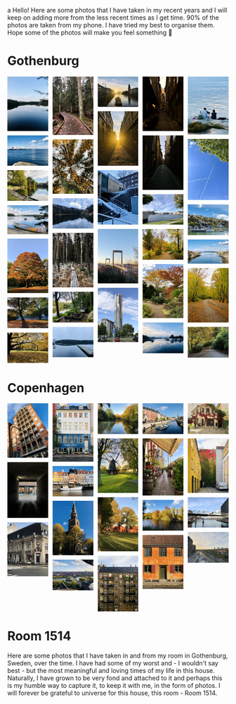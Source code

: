 <head>
  <meta charset="UTF-8">
  <meta name="viewport" content="width=device-width, initial-scale=1.0">
  <title>Image Gallery</title>
  <link rel="stylesheet" href="https://cdnjs.cloudflare.com/ajax/libs/lightgallery/2.7.1/css/lightgallery.min.css">
  <script src="https://cdnjs.cloudflare.com/ajax/libs/lightgallery/2.7.1/lightgallery.min.js"></script>
  <link rel="stylesheet" href="https://cdnjs.cloudflare.com/ajax/libs/lightgallery/2.7.1/css/lg-fullscreen.min.css">
  <script src="https://cdnjs.cloudflare.com/ajax/libs/lightgallery/2.7.1/plugins/lg-fullscreen.min.js"></script>

</head>

<body>

<style>
  .gallery {
    column-count: 5;
    column-gap: 10px;

  }
  .gallery img {
    width: 100%;
    display: block;
    margin-bottom: 10px;
  }
  img {
pointer-events: none;
  }
</style>
a
Hello! Here are some photos that I have taken in my recent years and I will keep on adding more from the less recent times as I get time. 90% of the photos are taken from my phone. I have tried my best to organise them. Hope some of the photos will make you feel something 🙂 

<h1> Gothenburg</h1> 

<div class="gallery" id="gotgallery">
<a href="photos/gothenburg/got_1.webp">
  <img src="photos/gothenburg/thumbnail_got_1.webp" alt="Gothenburg_image_1">
</a>
<a href="photos/gothenburg/got_2.webp">
  <img src="photos/gothenburg/thumbnail_got_2.webp" alt="Gothenburg_image_2">
</a>
<a href="photos/gothenburg/got_3.webp">
  <img src="photos/gothenburg/thumbnail_got_3.webp" alt="Gothenburg_image_3">
</a>
<a href="photos/gothenburg/got_4.webp">
  <img src="photos/gothenburg/thumbnail_got_4.webp" alt="Gothenburg_image_4">
</a>
<a href="photos/gothenburg/got_5.webp">
  <img src="photos/gothenburg/thumbnail_got_5.webp" alt="Gothenburg_image_5">
</a>
<a href="photos/gothenburg/got_6.webp">
  <img src="photos/gothenburg/thumbnail_got_6.webp" alt="Gothenburg_image_6">
</a>
<a href="photos/gothenburg/got_7.webp">
  <img src="photos/gothenburg/thumbnail_got_7.webp" alt="Gothenburg_image_7">
</a>
<a href="photos/gothenburg/got_8.webp">
  <img src="photos/gothenburg/thumbnail_got_8.webp" alt="Gothenburg_image_8">
</a>
<a href="photos/gothenburg/got_9.webp">
  <img src="photos/gothenburg/thumbnail_got_9.webp" alt="Gothenburg_image_9">
</a>
<a href="photos/gothenburg/got_10.webp">
  <img src="photos/gothenburg/thumbnail_got_10.webp" alt="Gothenburg_image_10">
</a>
<a href="photos/gothenburg/got_11.webp">
  <img src="photos/gothenburg/thumbnail_got_11.webp" alt="Gothenburg_image_11">
</a>
<a href="photos/gothenburg/got_12.webp">
  <img src="photos/gothenburg/thumbnail_got_12.webp" alt="Gothenburg_image_12">
</a>
<a href="photos/gothenburg/got_13.webp">
  <img src="photos/gothenburg/thumbnail_got_13.webp" alt="Gothenburg_image_13">
</a>
<a href="photos/gothenburg/got_14.webp">
  <img src="photos/gothenburg/thumbnail_got_14.webp" alt="Gothenburg_image_14">
</a>
<a href="photos/gothenburg/got_15.webp">
  <img src="photos/gothenburg/thumbnail_got_15.webp" alt="Gothenburg_image_15">
</a>
<a href="photos/gothenburg/got_16.webp">
  <img src="photos/gothenburg/thumbnail_got_16.webp" alt="Gothenburg_image_16">
</a>
<a href="photos/gothenburg/got_17.webp">
  <img src="photos/gothenburg/thumbnail_got_17.webp" alt="Gothenburg_image_17">
</a>
<a href="photos/gothenburg/got_18.webp">
  <img src="photos/gothenburg/thumbnail_got_18.webp" alt="Gothenburg_image_18">
</a>
<a href="photos/gothenburg/got_19.webp">
  <img src="photos/gothenburg/thumbnail_got_19.webp" alt="Gothenburg_image_19">
</a>
<a href="photos/gothenburg/got_20.webp">
  <img src="photos/gothenburg/thumbnail_got_20.webp" alt="Gothenburg_image_20">
</a>
<a href="photos/gothenburg/got_21.webp">
  <img src="photos/gothenburg/thumbnail_got_21.webp" alt="Gothenburg_image_21">
</a>
<a href="photos/gothenburg/got_22.webp">
  <img src="photos/gothenburg/thumbnail_got_22.webp" alt="Gothenburg_image_22">
</a>
<a href="photos/gothenburg/got_23.webp">
  <img src="photos/gothenburg/thumbnail_got_23.webp" alt="Gothenburg_image_23">
</a>
<a href="photos/gothenburg/got_24.webp">
  <img src="photos/gothenburg/thumbnail_got_24.webp" alt="Gothenburg_image_24">
</a>
<a href="photos/gothenburg/got_25.webp">
  <img src="photos/gothenburg/thumbnail_got_25.webp" alt="Gothenburg_image_25">
</a>
<a href="photos/gothenburg/got_26.webp">
  <img src="photos/gothenburg/thumbnail_got_26.webp" alt="Gothenburg_image_26">
</a>
<a href="photos/gothenburg/got_27.webp">
  <img src="photos/gothenburg/thumbnail_got_27.webp" alt="Gothenburg_image_27">
</a>
<a href="photos/gothenburg/got_28.webp">
  <img src="photos/gothenburg/thumbnail_got_28.webp" alt="Gothenburg_image_28">
</a>
  <a href="photos/gothenburg/got_29.webp">
  <img src="photos/gothenburg/thumbnail_got_29.webp" alt="Gothenburg_image_29">
</a>
  <a href="photos/gothenburg/got_30.webp">
  <img src="photos/gothenburg/thumbnail_got_30.webp" alt="Gothenburg_image_30">
</a>
</div>

<h1> Copenhagen</h1> 

<div class="gallery" id="cphgallery">
  <a href="photos/copenhagen/cph_1.webp">
    <img src="photos/copenhagen/thumbnail_cph_1.webp" alt="Copenhagen_image_1">
  </a>
  <a href="photos/copenhagen/cph_2.webp">
    <img src="photos/copenhagen/thumbnail_cph_2.webp" alt="Copenhagen_image_2">
  </a>
  <a href="photos/copenhagen/cph_3.webp">
  <img src="photos/copenhagen/thumbnail_cph_3.webp" alt="Copenhagen_image_3"  />
</a>
<a href="photos/copenhagen/cph_4.webp">
  <img src="photos/copenhagen/thumbnail_cph_4.webp" alt="Copenhagen_image_4"  />
</a>
<a href="photos/copenhagen/cph_5.webp">
  <img src="photos/copenhagen/thumbnail_cph_5.webp" alt="Nyhaven"  />
</a>
<a href="photos/copenhagen/cph_6.webp">
  <img src="photos/copenhagen/thumbnail_cph_6.webp" alt="Church of Our Savior"  />
</a>
<a href="photos/copenhagen/cph_7.webp">
  <img src="photos/copenhagen/thumbnail_cph_7.webp" alt="City view from top of Church of Our Savior"  />
</a>
<a href="photos/copenhagen/cph_8.webp">
  <img src="photos/copenhagen/thumbnail_cph_8.webp" alt="Copenhagen_image_8"  />
</a>
<a href="photos/copenhagen/cph_9.webp">
  <img src="photos/copenhagen/thumbnail_cph_9.webp" alt="Copenhagen_image_9"  />
</a>
<a href="photos/copenhagen/cph_10.webp">
  <img src="photos/copenhagen/thumbnail_cph_10.webp" alt="Copenhagen_image_10"  />
</a>
<a href="photos/copenhagen/cph_11.webp">
  <img src="photos/copenhagen/thumbnail_cph_11.webp" alt="Copenhagen_image_11"  />
</a>
<a href="photos/copenhagen/cph_12.webp">
  <img src="photos/copenhagen/thumbnail_cph_12.webp" alt="Copenhagen_image_12"  />
</a>
<a href="photos/copenhagen/cph_13.webp">
  <img src="photos/copenhagen/thumbnail_cph_13.webp" alt="Copenhagen_image_13"  />
</a>
<a href="photos/copenhagen/cph_14.webp">
  <img src="photos/copenhagen/thumbnail_cph_14.webp" alt="Copenhagen_image_14"  />
</a>
<a href="photos/copenhagen/cph_15.webp">
  <img src="photos/copenhagen/thumbnail_cph_15.webp" alt="Copenhagen_image_15"  />
</a>
  <a href="photos/copenhagen/cph_16.webp">
  <img src="photos/copenhagen/thumbnail_cph_16.webp" alt="Copenhagen_image_16"  />
</a>
  <a href="photos/copenhagen/cph_17.webp">
  <img src="photos/copenhagen/thumbnail_cph_17.webp" alt="Copenhagen_image_17"  />
</a>
  <a href="photos/copenhagen/cph_18.webp">
  <img src="photos/copenhagen/thumbnail_cph_18.webp" alt="Copenhagen_image_18"  />
</a>
 <a>
   <img src="photos/copenhagen/thumbnail_cph_19.webp" alt="Copenhagen_image_19"  />
</a>
  <!-- More images -->
</div>

<h1> Room 1514 </h1> 
Here are some photos that I have taken in and from my room in Gothenburg, Sweden, over the time. I have had some of my worst and - I wouldn't say best - but the most meaningful and loving times of my life in this house. Naturally, I have grown to be very fond and attached to it and perhaps this is my humble way to capture it, to keep it with me, in the form of photos. I will forever be grateful to universe for this house, this room - Room 1514.

<div class="gallery" id="roomGallery"></div>

<script>
  const galleryContainer = document.getElementById('roomGallery');
  const totalImages = 70; // Total number of images

  for (let i = 1; i <= totalImages; i++) {
    const link = document.createElement('a');
    link.href = `photos/room1514/room1514_${i}.webp`;

    const image = document.createElement('img');
    image.src = `photos/room1514/thumbnail_room1514_${i}.webp`;
    image.alt = `Room1514_image_${i}`;
    
    link.appendChild(image);
    galleryContainer.appendChild(link);
  }
</script>


  <script>
  document.querySelectorAll('.gallery').forEach(gallery => {
  lightGallery(gallery, { download: false });
  });

    const images = document.querySelectorAll('.gallery img');
    images.forEach(img => {
    img.addEventListener('contextmenu', (e) => e.preventDefault());
  });

    const links = document.querySelectorAll('.gallery a');
    links.forEach(link => {
    link.addEventListener('contextmenu', (e) => e.preventDefault());
    });
  </script>

  <script
    type="text/javascript"
    async defer
    src="//assets.pinterest.com/js/pinit.js"
></script>
  
  </body>
